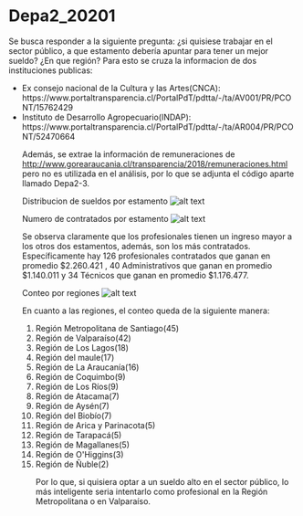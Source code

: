 # Depa2_20201
Se busca responder a la siguiente pregunta: ¿si quisiese trabajar en el sector público, a que estamento debería apuntar para tener un mejor sueldo? ¿En que región?
Para esto se cruza la informacion de dos instituciones publicas: 
<ul>
 <li> Ex consejo nacional de la Cultura y las Artes(CNCA): https://www.portaltransparencia.cl/PortalPdT/pdtta/-/ta/AV001/PR/PCONT/15762429
<li>Instituto de Desarrollo Agropecuario(INDAP):  https://www.portaltransparencia.cl/PortalPdT/pdtta/-/ta/AR004/PR/PCONT/52470664
  
Además, se extrae la información de remuneraciones de http://www.gorearaucania.cl/transparencia/2018/remuneraciones.html pero no es utilizada en el análisis, por lo que se adjunta el código aparte llamado Depa2-3.

  Distribucion de sueldos por estamento
 ![alt text](https://i.ibb.co/hBRyLfm/Distribucion-de-sueldos-por-estamento.png)
 

  Numero de contratados por estamento
 ![alt text](https://i.ibb.co/1rbFLK2/Numero-de-contratados-por-estamento.png)
 
 Se observa claramente que los profesionales tienen un ingreso mayor a los otros dos estamentos, además, son los más contratados.
Específicamente hay 126 profesionales contratados que ganan en promedio $2.260.421 , 40 Administrativos que ganan en promedio $1.140.011 y 34 Técnicos que ganan en promedio $1.176.477.

  Conteo por regiones
 ![alt text](https://i.ibb.co/YT2YLRW/Conteo-regiones.png)
 



 
 En cuanto a las regiones, el conteo queda de la siguiente manera: 
 <ol>
 <li> Región Metropolitana de Santiago(45)
 <li> Región de Valparaíso(42)
 <li> Región de Los Lagos(18)
 <li>Región del maule(17)
 <li>Región de La Araucanía(16)
 <li>Región de Coquimbo(9)
 <li>Región de Los Ríos(9)
 <li>Región de Atacama(7)
 <li>Región de Aysén(7)
 <li>Región del Biobío(7)
 <li>Región de Arica y Parinacota(5)
 <li>Región de Tarapacá(5)
 <li>Región de Magallanes(5)
 <li>Región de O'Higgins(3)
 <li>Región de Ñuble(2)   

Por lo que, si quisiera optar a un sueldo alto en el sector público, lo más inteligente seria intentarlo como profesional en la Región Metropolitana o en Valparaíso.
